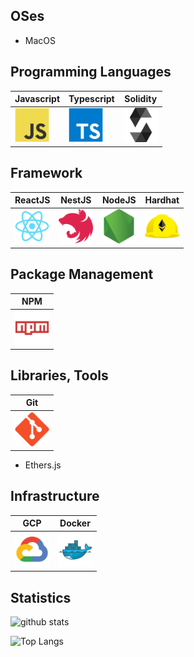 ## OSes
- MacOS
## Programming Languages
| Javascript | Typescript | Solidity |
|----------|----------|----------|
|  <img src="https://github.com/devicons/devicon/blob/master/icons/javascript/javascript-original.svg" width="55" height="55"/> |  <img src="https://github.com/devicons/devicon/blob/master/icons/typescript/typescript-original.svg" width="55" height="55"/> |  <img src="https://github.com/devicons/devicon/blob/master/icons/solidity/solidity-original.svg" width="55" height="55"/> |
## Framework
| ReactJS | NestJS | NodeJS | Hardhat |
|----------|----------|----------|----------|
|  <img src="https://github.com/devicons/devicon/blob/master/icons/react/react-original.svg" width="55" height="55"/>|  <img src="https://github.com/devicons/devicon/blob/master/icons/nestjs/nestjs-original.svg" width="55" height="55"/> |  <img src="https://github.com/devicons/devicon/blob/master/icons/nodejs/nodejs-original.svg" width="55" height="55"/> |  <img src="https://github.com/devicons/devicon/blob/master/icons/hardhat/hardhat-original.svg" width="55" height="55"/> |
## Package Management
| NPM |
|----------|
|  <img src="https://github.com/devicons/devicon/blob/master/icons/npm/npm-original-wordmark.svg" width="55" height="55"/> |
## Libraries, Tools
| Git |
|----------|
|  <img src="https://github.com/devicons/devicon/blob/master/icons/git/git-original.svg" width="55" height="55"/> |

- Ethers.js
## Infrastructure
| GCP | Docker |
|----------|----------|
|  <img src="https://github.com/devicons/devicon/blob/master/icons/googlecloud/googlecloud-original.svg" width="55" height="55"/> | <img src="https://github.com/devicons/devicon/blob/master/icons/docker/docker-original.svg" width="55" height="55"/> |

## Statistics
![github stats](https://github-readme-stats.vercel.app/api?username=0xcuonghx&show_icons=true&theme=gotham&count_private=true)

![Top Langs](https://github-readme-stats.vercel.app/api/top-langs/?username=0xcuonghx&layout=compact&langs_count=6&theme=gotham)

